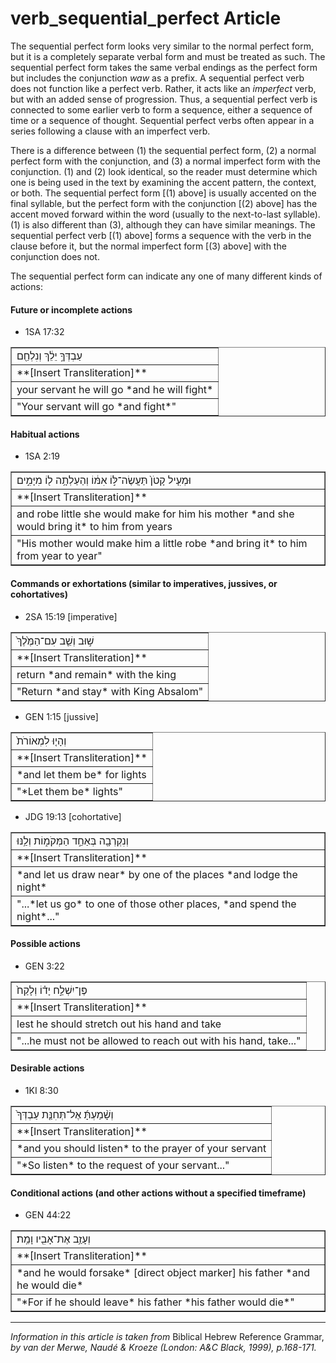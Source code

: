 # verb_sequential_perfect Article
The sequential perfect form looks very similar to the normal perfect form, but it is a completely separate verbal form and must be treated as such. The sequential perfect form takes the same verbal endings as the perfect form but includes the conjunction *waw* as a prefix. A sequential perfect verb does not function like a perfect verb. Rather, it acts like an *imperfect* verb, but with an added sense of progression.  Thus, a sequential perfect verb is connected to some earlier verb to form a sequence, either a sequence of time or a sequence of thought. Sequential perfect verbs often appear in a series following a clause with an imperfect verb.

There is a difference between (1) the sequential perfect form, (2) a normal perfect form with the conjunction, and (3) a normal imperfect form with the conjunction. (1) and (2) look identical, so the reader must determine which one is being used in the text by examining the accent pattern, the context, or both.  The sequential perfect form [(1) above] is usually accented on the final syllable, but the perfect form with the conjunction [(2) above] has the accent moved forward within the word (usually to the next-to-last syllable). (1) is also different than (3), although they can have similar meanings.  The sequential perfect verb [(1) above] forms a sequence with the verb in the clause before it, but the normal imperfect form [(3) above] with the conjunction does not.

The sequential perfect form can indicate any one of many different kinds of actions:

#### **Future or incomplete actions**
* 1SA 17:32
<table border="1" class="docutils">
<colgroup>
<col width="100%" />
</colgroup>
<tbody valign="top">
<tr class="row-odd"><td>עַבְדְּךָ֣ יֵלֵ֔ךְ וְנִלְחַ֖ם</td>
</tr>
<tr class="row-even"><td>**[Insert Transliteration]**</td>
</tr>
<tr class="row-odd"><td>your servant he will go *and he will fight*</td>
</tr>
<tr class="row-even"><td>"Your servant will go *and fight*"</td>
</tr>
</tbody>
</table>

#### **Habitual actions**
* 1SA 2:19
<table border="1" class="docutils">
<colgroup>
<col width="100%" />
</colgroup>
<tbody valign="top">
<tr class="row-odd"><td>וּמְעִ֤יל קָטֹן֙ תַּעֲשֶׂה־לּ֣וֹ אִמּ֔וֹ וְהַעַלְתָ֥ה ל֖וֹ מִיָּמִ֣ים</td>
</tr>
<tr class="row-even"><td>**[Insert Transliteration]**</td>
</tr>
<tr class="row-odd"><td>and robe little she would make for him his mother *and she would bring it* to him from years</td>
</tr>
<tr class="row-even"><td>"His mother would make him a little robe *and bring it* to him from year to year"</td>
</tr>
</tbody>
</table>

#### **Commands or exhortations (similar to imperatives, jussives, or cohortatives)**
* 2SA 15:19 [imperative]
<table border="1" class="docutils">
<colgroup>
<col width="100%" />
</colgroup>
<tbody valign="top">
<tr class="row-odd"><td>שׁ֣וּב וְשֵׁ֤ב עִם־הַמֶּ֙לֶךְ֙</td>
</tr>
<tr class="row-even"><td>**[Insert Transliteration]**</td>
</tr>
<tr class="row-odd"><td>return *and remain* with the king</td>
</tr>
<tr class="row-even"><td>"Return *and stay* with King Absalom" </td>
</tr>
</tbody>
</table>

* GEN 1:15 [jussive]
<table border="1" class="docutils">
<colgroup>
<col width="100%" />
</colgroup>
<tbody valign="top">
<tr class="row-odd"><td>וְהָי֤וּ לִמְאוֹרֹת֙</td>
</tr>
<tr class="row-even"><td>**[Insert Transliteration]**</td>
</tr>
<tr class="row-odd"><td>*and let them be* for lights</td>
</tr>
<tr class="row-even"><td>"*Let them be* lights"</td>
</tr>
</tbody>
</table>

* JDG 19:13 [cohortative]
<table border="1" class="docutils">
<colgroup>
<col width="100%" />
</colgroup>
<tbody valign="top">
<tr class="row-odd"><td>וְנִקְרְבָ֖ה בְּאַחַ֣ד הַמְּקֹמ֑וֹת וְלַ֥נּוּ</td>
</tr>
<tr class="row-even"><td>**[Insert Transliteration]**</td>
</tr>
<tr class="row-odd"><td>*and let us draw near* by one of the places *and lodge the night*</td>
</tr>
<tr class="row-even"><td>"...*let us go* to one of those other places, *and spend the night*..."</td>
</tr>
</tbody>
</table>

#### **Possible actions**
* GEN 3:22
<table border="1" class="docutils">
<colgroup>
<col width="100%" />
</colgroup>
<tbody valign="top">
<tr class="row-odd"><td>פֶּן־יִשְׁלַ֣ח יָד֗וֹ וְלָקַח֙</td>
</tr>
<tr class="row-even"><td>**[Insert Transliteration]**</td>
</tr>
<tr class="row-odd"><td>lest he should stretch out his hand and take</td>
</tr>
<tr class="row-even"><td>"...he must not be allowed to reach out with his hand, take..."</td>
</tr>
</tbody>
</table>

#### **Desirable actions**
* 1KI 8:30
<table border="1" class="docutils">
<colgroup>
<col width="100%" />
</colgroup>
<tbody valign="top">
<tr class="row-odd"><td>וְשָׁ֨מַעְתָּ֜ אֶל־תְּחִנַּ֤ת עַבְדְּךָ֙</td>
</tr>
<tr class="row-even"><td>**[Insert Transliteration]**</td>
</tr>
<tr class="row-odd"><td>*and you should listen* to the prayer of your servant</td>
</tr>
<tr class="row-even"><td>"*So listen* to the request of your servant..."</td>
</tr>
</tbody>
</table>

#### **Conditional actions (and other actions without a specified timeframe)**
* GEN 44:22
<table border="1" class="docutils">
<colgroup>
<col width="100%" />
</colgroup>
<tbody valign="top">
<tr class="row-odd"><td>וְעָזַ֥ב אֶת־אָבִ֖יו וָמֵֽת׃</td>
</tr>
<tr class="row-even"><td>**[Insert Transliteration]**</td>
</tr>
<tr class="row-odd"><td>*and he would forsake* [direct object marker] his father *and he would die*</td>
</tr>
<tr class="row-even"><td>"*For if he should leave* his father *his father would die*"</td>
</tr>
</tbody>
</table>

-------------------------------------------

*Information in this article is taken from* Biblical Hebrew Reference Grammar, *by van der Merwe, Naudé & Kroeze (London: A&C Black, 1999), p.168-171.*
  